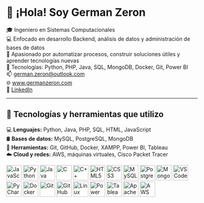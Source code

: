 # 👋 ¡Hola! Soy German Zeron

🎓 Ingeniero en Sistemas Computacionales  
💻 Enfocado en desarrollo Backend, análisis de datos y administración de bases de datos  
🚀 Apasionado por automatizar procesos, construir soluciones útiles y aprender tecnologías nuevas  
🔧 Tecnologías: Python, PHP, Java, SQL, MongoDB, Docker, Git, Power BI  
📫 german.zeron@outlook.com  
🌐 www.germanzeron.com  
🔗 [LinkedIn](https://www.linkedin.com/in/german-zeron/) 

---

## 🔧 Tecnologías y herramientas que utilizo

💻 **Lenguajes:** Python, Java, PHP, SQL, HTML, JavaScript  
🛢️ **Bases de datos:** MySQL, PostgreSQL, MongoDB  
🧰 **Herramientas:** Git, GitHub, Docker, XAMPP, Power BI, Tableau  
☁️ **Cloud y redes:** AWS, máquinas virtuales, Cisco Packet Tracer

<p align="left">
  <!-- Lenguajes -->
  <img src="https://cdn.jsdelivr.net/gh/devicons/devicon/icons/javascript/javascript-original.svg" alt="JavaScript" width="40"/>
  <img src="https://cdn.jsdelivr.net/gh/devicons/devicon/icons/python/python-original.svg" alt="Python" width="40"/>
  <img src="https://cdn.jsdelivr.net/gh/devicons/devicon/icons/java/java-original.svg" alt="Java" width="40"/>
  <img src="https://cdn.jsdelivr.net/gh/devicons/devicon/icons/c/c-original.svg" alt="C" width="40"/>
  <img src="https://cdn.jsdelivr.net/gh/devicons/devicon/icons/cplusplus/cplusplus-original.svg" alt="C++" width="40"/>
  <img src="https://cdn.jsdelivr.net/gh/devicons/devicon/icons/html5/html5-original.svg" alt="HTML5" width="40"/>
  <img src="https://cdn.jsdelivr.net/gh/devicons/devicon/icons/css3/css3-original.svg" alt="CSS3" width="40"/>

  <!-- Bases de datos -->
  <img src="https://cdn.jsdelivr.net/gh/devicons/devicon/icons/mysql/mysql-original.svg" alt="MySQL" width="40"/>
  <img src="https://cdn.jsdelivr.net/gh/devicons/devicon/icons/postgresql/postgresql-original.svg" alt="PostgreSQL" width="40"/>
  <img src="https://cdn.jsdelivr.net/gh/devicons/devicon/icons/mongodb/mongodb-original.svg" alt="MongoDB" width="40"/>

  <!-- Herramientas -->
  <img src="https://cdn.jsdelivr.net/gh/devicons/devicon/icons/vscode/vscode-original.svg" alt="VSCode" width="40"/>
  <img src="https://cdn.jsdelivr.net/gh/devicons/devicon/icons/pycharm/pycharm-original.svg" alt="PyCharm" width="40"/>
  <img src="https://cdn.jsdelivr.net/gh/devicons/devicon/icons/docker/docker-original.svg" alt="Docker" width="40"/>
  <img src="https://cdn.jsdelivr.net/gh/devicons/devicon/icons/git/git-original.svg" alt="Git" width="40"/>
  <img src="https://cdn.jsdelivr.net/gh/devicons/devicon/icons/github/github-original.svg" alt="GitHub" width="40"/>
  <img src="https://cdn.jsdelivr.net/gh/devicons/devicon/icons/linux/linux-original.svg" alt="Linux" width="40"/>

  <!-- Visualización -->
  <img src="https://img.icons8.com/color/48/000000/power-bi.png" alt="Power BI" width="40"/>
  <img src="https://img.icons8.com/color/48/000000/tableau-software.png" alt="Tableau" width="40"/>

  <!-- Otros -->
  <img src="https://cdn.jsdelivr.net/gh/devicons/devicon/icons/apache/apache-original.svg" alt="Apache/XAMPP" width="40"/>
  <img src="https://cdn.jsdelivr.net/gh/devicons/devicon/icons/aws/aws-original.svg" alt="AWS" width="40"/>
</p>


